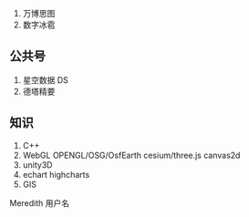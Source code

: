 1. 万博思图
2. 数字冰雹

## 公共号

1. 星空数据 DS
2. 德塔精要

## 知识

1. C++
2. WebGL OPENGL/OSG/OsfEarth cesium/three.js canvas2d
3. unity3D
4. echart highcharts
5. GIS

Meredith 用户名
